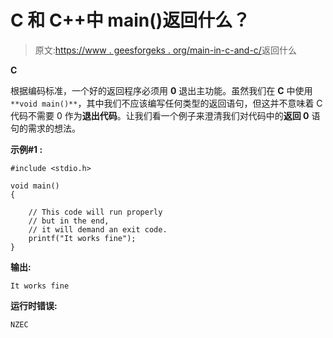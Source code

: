 # C 和 C++中 main()返回什么？

> 原文:[https://www . geesforgeks . org/main-in-c-and-c/](https://www.geeksforgeeks.org/what-does-main-return-in-c-and-c/)返回什么

**C**

根据编码标准，一个好的返回程序必须用 **0** 退出主功能。虽然我们在 **C** 中使用`**void main()**`，其中我们不应该编写任何类型的返回语句，但这并不意味着 C 代码不需要 0 作为**退出代码**。让我们看一个例子来澄清我们对代码中的**返回 0** 语句的需求的想法。

**示例#1 :**

```
#include <stdio.h>

void main()
{

    // This code will run properly
    // but in the end,
    // it will demand an exit code.
    printf("It works fine");
}
```

**输出:**

```
It works fine
```

**运行时错误:**

```
NZEC
```